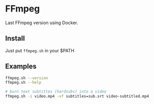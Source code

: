 # FFmpeg

Last FFmpeg version using Docker.

## Install

Just put `ffmpeg.sh` in your $PATH

## Examples

```bash
ffmpeg.sh --version
ffmpeg.sh --help

# burn text subtitles (hardsubs) into a video
ffmpeg.sh -i video.mp4 -vf subtitles=sub.srt video-subtitled.mp4
```
